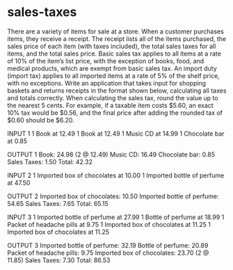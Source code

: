 # sales-taxes
There are a variety of items for sale at a store. When a customer purchases items, they receive a receipt. The receipt
lists all of the items purchased, the sales price of each item (with taxes included), the total sales taxes for all items,
and the total sales price.
Basic sales tax applies to all items at a rate of 10% of the item’s list price, with the exception of books, food, and
medical products, which are exempt from basic sales tax. An import duty (import tax) applies to all imported items at
a rate of 5% of the shelf price, with no exceptions.
Write an application that takes input for shopping baskets and returns receipts in the format shown below, calculating
all taxes and totals correctly. When calculating the sales tax, round the value up to the nearest 5 cents. For example, if
a taxable item costs $5.60, an exact 10% tax would be $0.56, and the final price after adding the rounded tax of $0.60
should be $6.20.

INPUT 1
1 Book at 12.49
1 Book at 12.49
1 Music CD at 14.99
1 Chocolate bar at 0.85

OUTPUT 1
Book: 24.98 (2 @ 12.49)
Music CD: 16.49
Chocolate bar: 0.85
Sales Taxes: 1.50
Total: 42.32

INPUT 2
1 Imported box of chocolates at 10.00
1 Imported bottle of perfume at 47.50

OUTPUT 2
Imported box of chocolates: 10.50
Imported bottle of perfume: 54.65
Sales Taxes: 7.65
Total: 65.15


INPUT 3
1 Imported bottle of perfume at 27.99
1 Bottle of perfume at 18.99
1 Packet of headache pills at 9.75
1 Imported box of chocolates at 11.25
1 Imported box of chocolates at 11.25

OUTPUT 3
Imported bottle of perfume: 32.19
Bottle of perfume: 20.89
Packet of headache pills: 9.75
Imported box of chocolates: 23.70 (2 @ 11.85)
Sales Taxes: 7.30
Total: 86.53
